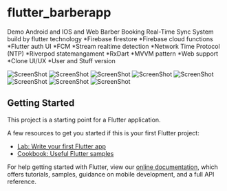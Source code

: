 # flutter_barberapp


Demo Android and IOS and Web Barber Booking Real-Time Sync System build by flutter technology
*Firebase firestore
*Firebase cloud functions
*Flutter auth UI
*FCM
*Stream realtime detection
*Network Time Protocol (NTP)
*Riverpod statemangament
*RxDart
*MVVM pattern
*Web support
*Clone UI/UX
*User and Stuff version

![ScreenShot](https://mostaql.hsoubcdn.com/uploads/thumbnails/372144/6106e56b21062/web11.png)
![ScreenShot](https://mostaql.hsoubcdn.com/uploads/372144/6101bcbc757a6/455b9abe-bd99-49d3-8230-049149a0a00a.jpg)
![ScreenShot](https://mostaql.hsoubcdn.com/uploads/372144/6101bcbcb6f69/6f79b8fe-1e30-4f1c-b916-a8e1b02e4c35.jpg)
![ScreenShot](https://mostaql.hsoubcdn.com/uploads/372144/6101bcbd1bf75/a5ed635c-3a69-4440-aa06-f593b669ddbb.jpg)
![ScreenShot](https://mostaql.hsoubcdn.com/uploads/372144/6101bcbd61bc0/ca82b95c-71e1-4dc1-a574-79136aceff19.jpg)
![ScreenShot](https://mostaql.hsoubcdn.com/uploads/372144/6101bcbdb665f/cda42ad4-fdec-4ce5-b3b0-164699bdee49.jpg)
![ScreenShot](https://mostaql.hsoubcdn.com/uploads/372144/61061f7abac1c/web22.png)
![ScreenShot](https://mostaql.hsoubcdn.com/uploads/372144/61061f7bb5b17/web44.png)

## Getting Started

This project is a starting point for a Flutter application.

A few resources to get you started if this is your first Flutter project:

- [Lab: Write your first Flutter app](https://flutter.dev/docs/get-started/codelab)
- [Cookbook: Useful Flutter samples](https://flutter.dev/docs/cookbook)

For help getting started with Flutter, view our
[online documentation](https://flutter.dev/docs), which offers tutorials,
samples, guidance on mobile development, and a full API reference.
